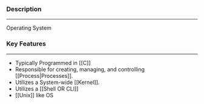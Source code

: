 ### Description
---
Operating System

### Key Features
---
- Typically Programmed in [[C]]
- Responsible for creating, managing, and controlling [[Process|Processes]].
- Utilizes a System-wide [[Kernel]].
- Utilizes a [[Shell OR CLI]] 
- [[Unix]] like OS
